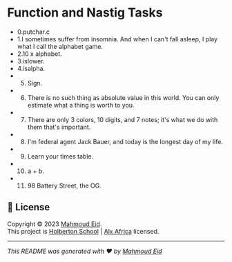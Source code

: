 # Function and Nastig Tasks
- 0.putchar.c
- 1.I sometimes suffer from insomnia. And when I can't fall asleep, I play what I call the alphabet game.
- 2.10 x alphabet.
- 3.islower.
- 4.isalpha.
- 5. Sign.
- 6. There is no such thing as absolute value in this world. You can only estimate what a thing is worth to you.
- 7. There are only 3 colors, 10 digits, and 7 notes; it's what we do with them that's important.
- 8. I'm federal agent Jack Bauer, and today is the longest day of my life.
- 9. Learn your times table.
- 10. a + b.
- 11. 98 Battery Street, the OG.

## 📝 License

Copyright © 2023 [Mahmoud Eid](https://github.com/Mado007).<br />
This project is [Holberton School](https://github.com/holbertonschool) | [Alx Africa](https://www.alxafrica.com/)  licensed.

---

_This README was generated with ❤️ by [Mahmoud Eid](https://github.com/Mado007)_

